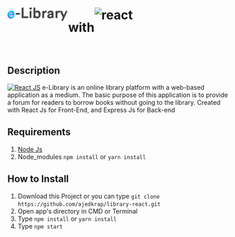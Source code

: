 <h1 align="center" style="display:flex; flex-directions:column;"> 
<img height="30" src="https://raw.githubusercontent.com/ajedkrap/library-react/master/logo.png" alt="logo">
  <p>with</p> 
<img  height="100" src="https://cdn4.iconfinder.com/data/icons/logos-3/600/React.js_logo-512.png" alt="react">
</h1>


## Description
[![React JS](https://img.shields.io/badge/react-v16.13.1-blue)](https://github.com/facebook/react)
e-Library is an online library platform with a web-based application as a medium. The basic purpose of this application is to provide a forum for readers to borrow books without going to the library. Created with React Js for Front-End, and Express Js for Back-end

<p align='justify'></p>

## Requirements

1. <a href="https://nodejs.org/en/download/">Node Js</a>
2. Node_modules `npm install` or `yarn install`

## How to Install

1. Download this Project or you can type `git clone https://github.com/ajedkrap/library-react.git`
2. Open app's directory in CMD or Terminal
3. Type `npm install` or `yarn install`
4. Type `npm start`

